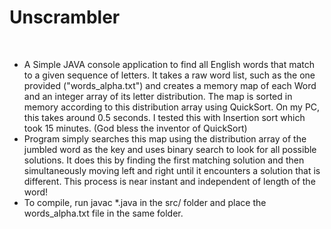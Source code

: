 <p><h1>Unscrambler</h1></p>
<br/>
<ul>
<li>A Simple JAVA console application to find all English words that match to a given sequence of letters. It takes a raw word list, such as the one provided ("words_alpha.txt") and creates a memory map of each Word and an integer array of its letter distribution. The map is sorted in memory according to this distribution array using QuickSort. On my PC, this takes around 0.5 seconds. I tested this with Insertion sort which took 15 minutes. (God bless the inventor of QuickSort)</li>
<li>Program simply searches this map using the distribution array of the jumbled word as the key and uses binary search to look for all possible solutions. It does this by finding the first matching solution and then simultaneously moving left and right until it encounters a solution that is different. This process is near instant and independent of length of the word!</li>
<li>To compile, run javac *.java in the src/ folder and place the words_alpha.txt file in the same folder.
